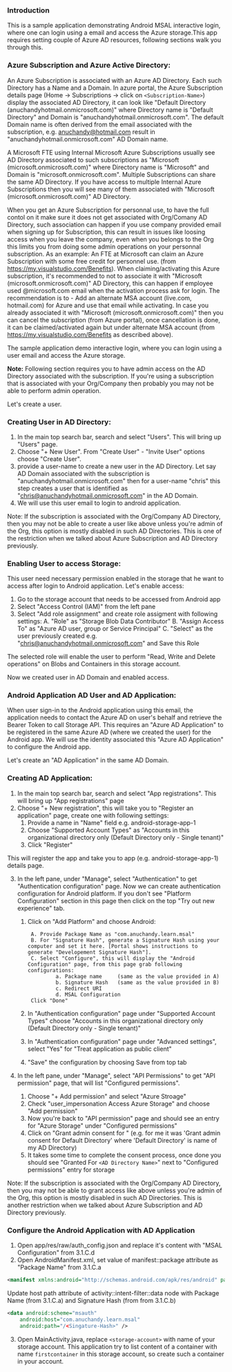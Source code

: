 

### Introduction

This is a sample application demonstrating Android MSAL interactive login, where one can login using a email and access the Azure storage.This app requires setting couple of Azure AD resources, following sections walk you through this.

### Azure Subscription and Azure Active Directory:

An Azure Subscription is associated with an Azure AD Directory. Each such Directory has a Name and a Domain. In azure portal, the Azure Subscription details page 
(Home -> Subscriptions -> click on `<Subscription-Name>`) display the associated AD Directory, it can look like "Default Directory (anuchandyhotmail.onmicrosoft.com)" where Directory name is "Default Directory" and Domain is "anuchandyhotmail.onmicrosoft.com". The default Domain name is often derived from the email associated with the subscription, e.g. anuchandy@hotmail.com
result in "anuchandyhotmail.onmicrosoft.com" AD Domain name.

A Microsoft FTE using Internal Microsoft Azure Subscriptions usually see AD Directory associated to such subscriptions as "Microsoft (microsoft.onmicrosoft.com)" where Directory name 
is "Microsoft" and Domain is "microsoft.onmicrosoft.com". Multiple Subscriptions can share the same AD Directory. If you have access to multiple Internal Azure Subscriptions
then you will see many of them associated with "Microsoft (microsoft.onmicrosoft.com)" AD Directory.

When you get an Azure Subscription for personnal use, to have the full contol on it make sure it does not get associated with Org/Comany AD Directory, such association can happen if you use
company provided email when signing up for Subscription, this can result in issues like loosing access when you leave the company, even when you belongs to the Org this limits you from doing some admin operations on your personnal subscription. As an example: An FTE at Microsoft can claim an Azure Subscription with some free credit for personnel use. (from https://my.visualstudio.com/Benefits). When claiming/activating this Azure subscription, it's recommended to not to associate it with "Microsoft (microsoft.onmicrosoft.com)" AD Directory, this can happen if employee used 
@microsoft.com email when the activation process ask for login. The recommendation is to - Add an alternate MSA account (live.com, hotmail.com) for Azure and use that email while activating. In case you already associated it with "Microsoft (microsoft.onmicrosoft.com)" then you can cancel the subscription (from Azure portal), once cancellation is done, it can be claimed/activated again but under alternate MSA account (from https://my.visualstudio.com/Benefits as described above).


The sample application demo interactive login, where you can login using a user email and access the Azure storage. 

**Note:** Following section requires you to have admin access on the AD Directory associated with the subscription. If you're using a subscription that is associated with your Org/Company then probably you may not be able to perform admin operation.

Let's create a user.

### Creating User in AD Directory: 

1. In the main top search bar, search and select "Users". This will bring up "Users" page.
2. Choose "+ New User". From "Create User" - "Invite User" options choose "Create User".
3. provide a user-name to create a new user in the AD Directory. Let say AD Domain associated with the subscription is "anuchandyhotmail.onmicrosoft.com" then for a user-name "chris" this step creates
   a user that is identified as "chris@anuchandyhotmail.onmicrosoft.com" in the AD Domain.
4. We will use this user email to login to android application.

Note: If the subscription is associated with the Org/Company AD Directory, then you may not be able to create a user like above unless you're admin of the Org, this option is mostly disabled in such AD Directories. This is one of
the restriction when we talked about Azure Subscription and AD Directory previously.

### Enabling User to access Storage:

This user need necessary permission enabled in the storage that he want to access after login to Android application. Let's enable access:

1. Go to the storage account that needs to be accessed from Android app
2. Select "Access Control (IAM)" from the left pane
3. Select "Add role assignment" and create role assigment with following settings:
    A. "Role" as "Storage Blob Data Contributor"
    B. "Assign Access To" as "Azure AD user, group or Service Principal"
    C. "Select" as the user previously created e.g. "chris@anuchandyhotmail.onmicrosoft.com"
 and Save this Role

The selected role will enable the user to perform "Read, Write and Delete operations" on Blobs and Containers in this storage account.

Now we created user in AD Domain and enabled access.

### Android Application AD User and AD Application: 

When user sign-in to the Android application using this email, the application needs to contact the Azure AD on user's behalf and retrieve the Bearer Token to call Storage API. This requires an "Azure AD Application" to be registered in the same Azure AD (where we created the user) for the Android app. We will use the identity associated this "Azure AD Application" to configure the Android app.

Let's create an "AD Application" in the same AD Domain.
 
### Creating AD Application: 

1. In the main top search bar, search and select "App registrations". This will bring up "App registrations" page
2. Choose "+ New registration", this will take you to "Register an application" page, create one with following settings:
     1. Provide a name in "Name" field e.g. android-storage-app-1
     2. Choose "Supported Account Types" as "Accounts in this organizational directory only (Default Directory only - Single tenant)"
     3. Click "Register"

This will register the app and take you to app (e.g. android-storage-app-1) details page.

3. In the left pane, under "Manage", select "Authentication" to get "Authentication configuration" page. Now we can create authentication configuration for Android platform. If you don't see "Platform Configuration" section in this page then click on the top "Try out new experience" tab.
    1. Click on "Add Platform" and choose Android:
        
            A. Provide Package Name as "com.anuchandy.learn.msal"
            B. For "Signature Hash", generate a Signature Hash using your computer and set it here. [Portal shows instructions to generate "Developement Signature Hash"].
            C. Select "Configure", this will display the "Android Configuration" page, from this page grab following configurations:
                    a. Package name     (same as the value provided in A)
                    b. Signature Hash   (same as the value provided in B)
                    c. Redirect URI
                    d. MSAL Configuration
            Click "Done"
    2. In "Authentication configuration" page under "Supported Account Types" choose "Accounts in this organizational directory only (Default Directory only - Single tenant)"
    3. In "Authentication configuration" page under "Advanced settings", select "Yes" for "Treat application as public client"
    4. "Save" the configuration by choosing Save from top tab

4. In the left pane, under "Manage", select "API Permissions" to get "API permission" page, that will list "Configured permissions".
    1. Choose "+ Add permission" and select "Azure Stroage"
    2. Check "user_impersonation Access Azure Storage" and choose "Add permission"
    3. Now you're back to "API permission" page and should see an entry for "Azure Storage" under "Configured permissions"
    4. Click on "Grant admin consent for <AD Directory Name>" (e.g. for me it was 'Grant admin consent for Default Directory' where 'Default Directory' is name of my AD Directory)
    5. It takes some time to complete the consent process, once done you should see "Granted For `<AD Directory Name>`" next to "Configured permissions" entry for storage

Note: If the subscription is associated with the Org/Company AD Directory, then you may not be able to grant access like above unless you're admin of the Org, this option is mostly disabled in such AD Directories. This is another restriction when we talked about Azure Subscription and AD Directory previously.

### Configure the Android Application with AD Application

1. Open app/res/raw/auth_config.json and replace it's content with "MSAL Configuration" from 3.1.C.d
2. Open AndroidManifest.xml, set value of manifest::package attribute as "Package Name" from 3.1.C.a

```xml
<manifest xmlns:android="http://schemas.android.com/apk/res/android" package="com.anuchandy.learn.msal">
```

Update host path attribute of activity::intent-filter::data node with Package Name (from 3.1.C.a) and Signature Hash (from from 3.1.C.b)

```xml
<data android:scheme="msauth"
    android:host="com.anuchandy.learn.msal"
    android:path="/<Singature-Hash>" />
```

3. Open MainActivity.java, replace `<storage-account>` with name of your storage account.
   This application try to list content of a container with name `firstcontainer` in this storage account, so create such a container in your account. 





